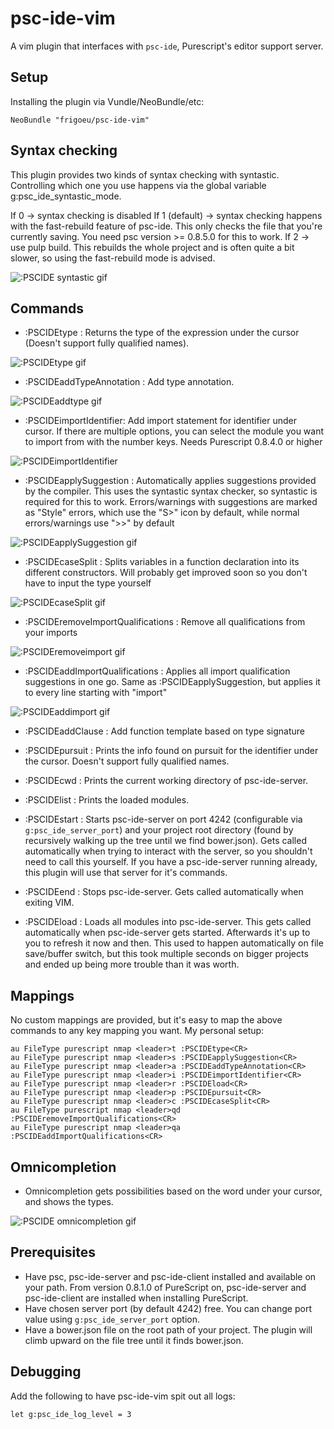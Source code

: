 # psc-ide-vim
A vim plugin that interfaces with `psc-ide`, Purescript's editor support server.

## Setup
Installing the plugin via Vundle/NeoBundle/etc:

`NeoBundle "frigoeu/psc-ide-vim"`

## Syntax checking
This plugin provides two kinds of syntax checking with syntastic. Controlling which one you use happens via the global variable g:psc_ide_syntastic_mode.

If 0 -> syntax checking is disabled
If 1 (default) -> syntax checking happens with the fast-rebuild feature of psc-ide. This only checks the file that you're currently saving. You need psc version >= 0.8.5.0 for this to work.
If 2 -> use pulp build. This rebuilds the whole project and is often quite a bit slower, so using the fast-rebuild mode is advised.

![:PSCIDE syntastic gif](http://frigoeu.github.io/gifs/syntastic.gif)

## Commands 
* :PSCIDEtype : Returns the type of the expression under the cursor (Doesn't support fully qualified names).

![:PSCIDEtype gif](http://frigoeu.github.io/gifs/type.gif)
* :PSCIDEaddTypeAnnotation : Add type annotation.

![:PSCIDEaddtype gif](http://frigoeu.github.io/gifs/addtype.gif)
* :PSCIDEimportIdentifier: Add import statement for identifier under cursor. If there are multiple options, you can select the module you want to import from with the number keys. Needs Purescript 0.8.4.0 or higher

![:PSCIDEimportIdentifier](http://frigoeu.github.io/gifs/importidentifier.gif)
* :PSCIDEapplySuggestion : Automatically applies suggestions provided by the compiler. This uses the syntastic syntax checker, so syntastic is required for this to work. Errors/warnings with suggestions are marked as "Style" errors, which use the "S>" icon by default, while normal errors/warnings use ">>" by default

![:PSCIDEapplySuggestion gif](http://frigoeu.github.io/gifs/applysuggestion.gif)
* :PSCIDEcaseSplit : Splits variables in a function declaration into its different constructors. Will probably get improved soon so you don't have to input the type yourself

![:PSCIDEcaseSplit gif](http://frigoeu.github.io/gifs/casesplit.gif)
* :PSCIDEremoveImportQualifications : Remove all qualifications from your imports

![:PSCIDEremoveimport gif](http://frigoeu.github.io/gifs/removeimport.gif)
* :PSCIDEaddImportQualifications : Applies all import qualification suggestions in one go. Same as :PSCIDEapplySuggestion, but applies it to every line starting with "import"

![:PSCIDEaddimport gif](http://frigoeu.github.io/gifs/addimport.gif)

* :PSCIDEaddClause : Add function template based on type signature
* :PSCIDEpursuit : Prints the info found on pursuit for the identifier under the cursor. Doesn't support fully qualified names.
* :PSCIDEcwd : Prints the current working directory of psc-ide-server.
* :PSCIDElist : Prints the loaded modules.

* :PSCIDEstart : Starts psc-ide-server on port 4242 (configurable via `g:psc_ide_server_port`) and your project root directory (found by recursively walking up the tree until we find bower.json). Gets called automatically when trying to interact with the server, so you shouldn't need to call this yourself. If you have a psc-ide-server running already, this plugin will use that server for it's commands.
* :PSCIDEend : Stops psc-ide-server. Gets called automatically when exiting VIM.
* :PSCIDEload : Loads all modules into psc-ide-server. This gets called automatically when psc-ide-server gets started. Afterwards it's up to you to refresh it now and then. This used to happen automatically on file save/buffer switch, but this took multiple seconds on bigger projects and ended up being more trouble than it was worth.

## Mappings
No custom mappings are provided, but it's easy to map the above commands to any key mapping you want. My personal setup:

```
au FileType purescript nmap <leader>t :PSCIDEtype<CR>
au FileType purescript nmap <leader>s :PSCIDEapplySuggestion<CR>
au FileType purescript nmap <leader>a :PSCIDEaddTypeAnnotation<CR>
au FileType purescript nmap <leader>i :PSCIDEimportIdentifier<CR>
au FileType purescript nmap <leader>r :PSCIDEload<CR>
au FileType purescript nmap <leader>p :PSCIDEpursuit<CR>
au FileType purescript nmap <leader>c :PSCIDEcaseSplit<CR>
au FileType purescript nmap <leader>qd :PSCIDEremoveImportQualifications<CR>
au FileType purescript nmap <leader>qa :PSCIDEaddImportQualifications<CR>
```


## Omnicompletion
* Omnicompletion gets possibilities based on the word under your cursor, and shows the types.

![:PSCIDE omnicompletion gif](http://frigoeu.github.io/gifs/omnicompletion.gif)

## Prerequisites
* Have psc, psc-ide-server and psc-ide-client installed and available on your path. From version 0.8.1.0 of PureScript on, psc-ide-server and psc-ide-client are installed when installing PureScript.
* Have chosen server port (by default 4242) free. You can change port value using `g:psc_ide_server_port` option.
* Have a bower.json file on the root path of your project. The plugin will climb upward on the file tree until it finds bower.json.

## Debugging
Add the following to have psc-ide-vim spit out all logs:

```
let g:psc_ide_log_level = 3
```
